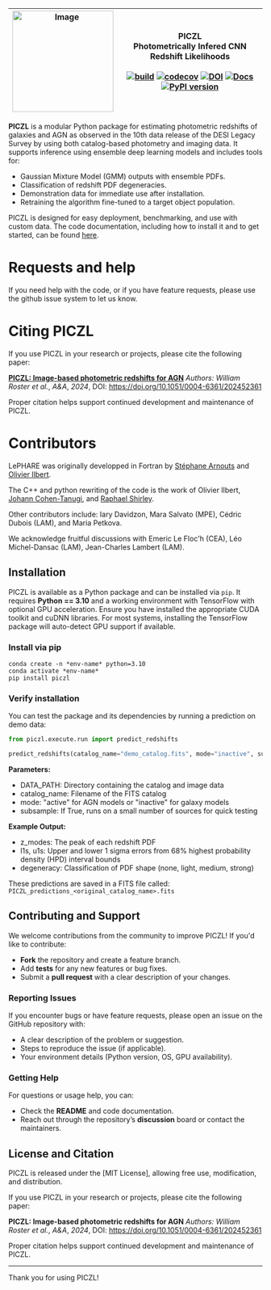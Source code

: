 | <img width="200" alt="Image" src="https://github.com/user-attachments/assets/c1945de7-a3ab-4656-9171-faeaec8f5235" /> | PICZL <br> Photometrically Infered CNN Redshift Likelihoods <br> <br> [![build](https://github.com/williamroster/PICZL/actions/workflows/codecov.yml/badge.svg)](https://github.com/williamroster/PICZL/actions/workflows/codecov.yml) [![codecov](https://codecov.io/gh/williamroster/PICZL/graph/badge.svg?token=Q1M4NTGECW)](https://codecov.io/gh/williamroster/PICZL) [![DOI](https://img.shields.io/badge/DOI-10.1051%2F0004--6361%2F202452361-blue)](https://doi.org/10.1051/0004-6361/202452361) [![Docs](https://img.shields.io/badge/docs-piczl-blue)](https://piczl.readthedocs.io/en/latest/piczl.utilities.html) [![PyPI version](https://img.shields.io/pypi/v/piczl.svg)](https://pypi.org/project/piczl/)|
|---|---|


**PICZL** is a modular Python package for estimating photometric redshifts of galaxies and AGN as observed in the 10th data release of the DESI Legacy Survey by using both catalog-based photometry and imaging data. 
It supports inference using ensemble deep learning models and includes tools for: 

- Gaussian Mixture Model (GMM) outputs with ensemble PDFs.
- Classification of redshift PDF degeneracies.
- Demonstration data for immediate use after installation.
- Retraining the algorithm fine-tuned to a target object population.

PICZL is designed for easy deployment, benchmarking, and use with custom data. The code documentation, including how to install it and to get started, can be found [here](https://PICZL.readthedocs.io/).


# Requests and help

If you need help with the code, or if you have feature requests, please use the github issue system to let us know.

# Citing PICZL

If you use PICZL in your research or projects, please cite the following paper:

**[PICZL: Image-based photometric redshifts for AGN](https://doi.org/10.1051/0004-6361/202452361)**
*Authors: William Roster et al.*, *A&A*, *2024*, DOI: https://doi.org/10.1051/0004-6361/202452361

Proper citation helps support continued development and maintenance of PICZL.

# Contributors

LePHARE was originally developped in Fortran by [Stéphane Arnouts](https://people.lam.fr/arnouts.stephane/) and [Olivier Ilbert](https://people.lam.fr/ilbert.olivier/).

The C++ and python rewriting of the code is the work of Olivier Ilbert, [Johann Cohen-Tanugi](https://github.com/johannct), and [Raphael Shirley](http://raphaelshirley.co.uk/).

Other contributors include:
Iary Davidzon, Mara Salvato (MPE), Cédric Dubois (LAM), and Maria Petkova.

We acknowledge fruitful discussions with
Emeric Le Floc'h (CEA), Léo Michel-Dansac (LAM), Jean-Charles Lambert (LAM).






## Installation

PICZL is available as a Python package and can be installed via `pip`. It requires **Python == 3.10** and a working environment with TensorFlow 
with optional GPU acceleration. Ensure you have installed the appropriate CUDA toolkit and cuDNN libraries. For most systems, 
installing the TensorFlow package will auto-detect GPU support if available.


### Install via pip

```Shell
conda create -n *env-name* python=3.10
conda activate *env-name*
pip install piczl
```

### Verify installation

You can test the package and its dependencies by running a prediction on demo data:

```python
from piczl.execute.run import predict_redshifts

predict_redshifts(catalog_name="demo_catalog.fits", mode="inactive", subsample=True)
```

**Parameters:**

- DATA_PATH: Directory containing the catalog and image data
- catalog_name: Filename of the FITS catalog
- mode: "active" for AGN models or "inactive" for galaxy models
- subsample: If True, runs on a small number of sources for quick testing

**Example Output:**

- z_modes: The peak of each redshift PDF
- l1s, u1s: Upper and lower 1 sigma errors from 68% highest probability density (HPD) interval bounds
- degeneracy: Classification of PDF shape (none, light, medium, strong)

These predictions are saved in a FITS file called:
```PICZL_predictions_<original_catalog_name>.fits```



## Contributing and Support

We welcome contributions from the community to improve PICZL! If you'd like to contribute:

- **Fork** the repository and create a feature branch.
- Add **tests** for any new features or bug fixes.
- Submit a **pull request** with a clear description of your changes.

### Reporting Issues

If you encounter bugs or have feature requests, please open an issue on the GitHub repository with:

- A clear description of the problem or suggestion.
- Steps to reproduce the issue (if applicable).
- Your environment details (Python version, OS, GPU availability).

### Getting Help

For questions or usage help, you can:

- Check the **README** and code documentation.
- Reach out through the repository’s **discussion** board or contact the maintainers.


## License and Citation

PICZL is released under the [MIT License], allowing free use, modification, and distribution.

If you use PICZL in your research or projects, please cite the following paper:

**PICZL: Image-based photometric redshifts for AGN**
*Authors: William Roster et al.*, *A&A*, *2024*, DOI: https://doi.org/10.1051/0004-6361/202452361

Proper citation helps support continued development and maintenance of PICZL.

---

Thank you for using PICZL!
